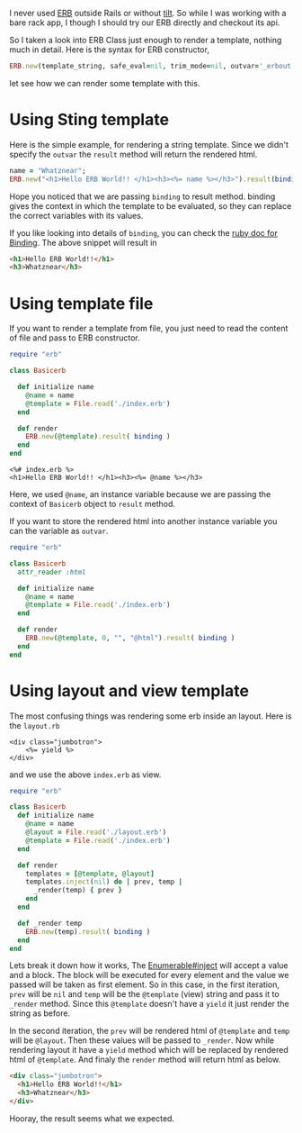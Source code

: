 <!--


---
 "Ruby: Rendering erb template"
excerpt: "Ruby: Rendering erb template"
date: 2014-10-28 00:00:00 IST
updated: 2014-10-28 00:00:00 IST
categories: ruby
---

-->
<!DOCTYPE html>
<html>

<head>
  <title>basic-git-workflow</title>
  <meta charset="utf-8">
  <meta name="viewport" content="width=device-width, initial-scale=1.0">


  <link rel="stylesheet" href="./css/bootstrap.css">
  <link rel="stylesheet" href="./css/bootstrap.grid.css">
  <link rel="stylesheet" href="./css/bootstrap.min.css">
  <link rel="stylesheet" href="./css/bootstrap-reboot.min.css">
  <link rel="stylesheet" href="./css/bootstrap.css.map">
  <link rel="stylesheet" href="./css/blog-home.css">
  <link rel="stylesheet" href="./css/prism.css">
  <script async defer src="./css/prism.js"></script>
</head>
<!--------------------------------------------------------------------------------------------------->
<!--------------------------------------------------------------------------------------------------->
<!--------------------------------------------------------------------------------------------------->
<!--------------------------------------------------------------------------------------------------->
<!--------------------------------------------------------------------------------------------------->




<body>

I never used [ERB](http://www.ruby-doc.org/stdlib-2.1.4/libdoc/erb/rdoc/ERB.html) outside Rails or without [tilt](http://github.com/rtomayko/tilt). So while I
was working with a bare rack app, I though I should try our ERB directly and checkout its api.

So I taken a look into ERB Class just enough to render a template, nothing much in detail. Here is the syntax for ERB constructor,

```ruby
ERB.new(template_string, safe_eval=nil, trim_mode=nil, outvar='_erbout')
```

let see how we can render some template with this.

# Using Sting template

Here is the simple example, for rendering a string template. Since we didn't specify the `outvar` the `result` method will return the rendered html.

```ruby
name = "Whatznear";
ERB.new("<h1>Hello ERB World!! </h1><h3><%= name %></h3>").result(binding)
```

Hope you noticed that we are passing `binding` to result method. binding gives the context in which the template to be evaluated, so they can replace the correct variables with its values.

If you like looking into details of `binding`, you can check the [ruby doc for Binding](http://www.ruby-doc.org/core-2.1.4/Binding.html). The above snippet will result in

```html
<h1>Hello ERB World!!</h1>
<h3>Whatznear</h3>
```

# Using template file

If you want to render a template from file, you just need to read the content of file and pass to ERB constructor.

```ruby
require "erb"

class Basicerb

  def initialize name
    @name = name
    @template = File.read('./index.erb')
  end

  def render
    ERB.new(@template).result( binding )
  end
end
```

```erb
<%# index.erb %>
<h1>Hello ERB World!! </h1><h3><%= @name %></h3>
```

Here, we used `@name`, an instance variable because we are passing the context of `Basicerb` object to `result` method.

If you want to store the rendered html into another instance variable you can the variable as `outvar`.

```ruby
require "erb"

class Basicerb
  attr_reader :html

  def initialize name
    @name = name
    @template = File.read('./index.erb')
  end

  def render
    ERB.new(@template, 0, "", "@html").result( binding )
  end
end
```

# Using layout and view template

The most confusing things was rendering some erb inside an layout. Here is the `layout.rb`

```erb
<div class="jumbotron">
    <%= yield %>
</div>
```

and we use the above `index.erb` as view.

```ruby
require "erb"

class Basicerb
  def initialize name
    @name = name
    @layout = File.read('./layout.erb')
    @template = File.read('./index.erb')
  end

  def render
    templates = [@template, @layout]
    templates.inject(nil) do | prev, temp |
      _render(temp) { prev }
    end
  end

  def _render temp
    ERB.new(temp).result( binding )
  end
end
```

Lets break it down how it works, The [Enumerable#inject](http://www.ruby-doc.org/core-2.1.4/Enumerable.html#method-i-inject) will accept a value and a block. The block will be executed for every element and the value we passed will be taken as first element. So in this case, in the first iteration, `prev` will be `nil` and `temp` will be the `@template` (view) string and pass it to `_render` method. Since this `@template` doesn't have a `yield` it just render the string as before.

In the second iteration, the `prev` will be rendered html of `@template` and `temp` will be `@layout`. Then these values will be passed to `_render`. Now while rendering layout it have a `yield` method which will be replaced by rendered html of `@template`. And finaly the `render` method will return html as below.

```html
<div class="jumbotron">
  <h1>Hello ERB World!!</h1>
  <h3>Whatznear</h3>
</div>
```

Hooray, the result seems what we expected.

